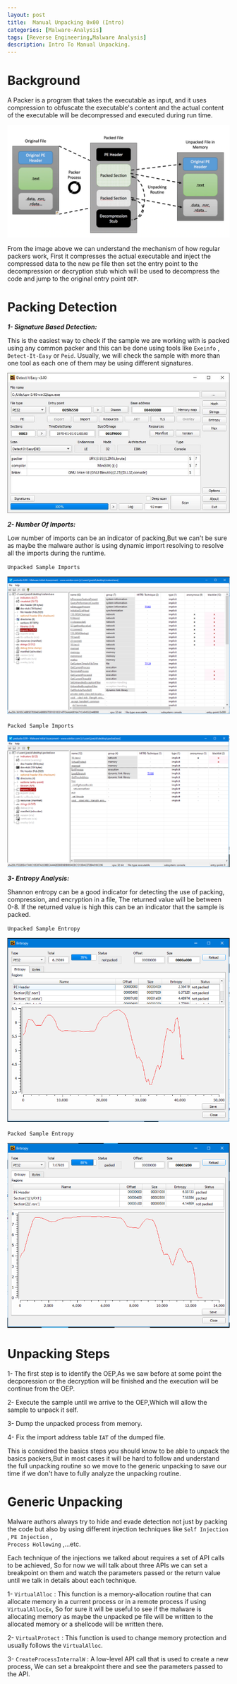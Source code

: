 ```yaml
---
layout: post
title:  Manual Unpacking 0x00 (Intro)
categories: [Malware-Analysis]
tags: [Reverse Engineering,Malware Analysis]
description: Intro To Manual Unpacking.
---
```

# Background
A Packer is a program that takes the executable as input, and it uses compression to obfuscate the executable's content and the actual content of the executable will be decompressed and executed during run time.

![Image](https://github.com/joezid/joezid.github.io/raw/main/Images/Manual%20unpacking/ezgif.com-gif-maker.png)

From the image above we can understand the mechanism of how regular packers work, First it compresses the actual executable and inject the compressed data to the new pe file then set the entry point to the decompression or decryption stub which will be used to decompress the code and jump to the original entry point `OEP`.

# Packing Detection

***1- Signature Based Detection:***

This is the easiest way to check if the sample we are working with is packed using any common packer and this can be done using tools like `Exeinfo` , `Detect-It-Easy` or `Peid`. Usually, we will check the sample with more than one tool as each one of them may be using different signatures.

![Image](https://github.com/joezid/joezid.github.io/raw/main/Images/Manual%20unpacking/screenshot.jpg)

***2- Number Of Imports:***

Low number of imports can be an indicator of packing,But we can't be sure as maybe the malware author is using dynamic import resolving to resolve all the imports during the runtime.

`Unpacked Sample Imports`

![Image](https://github.com/joezid/joezid.github.io/raw/main/Images/Manual%20unpacking/unpac_imp.PNG)

`Packed Sample Imports`

![Image](https://github.com/joezid/joezid.github.io/raw/main/Images/Manual%20unpacking/pac_imp.PNG)

***3- Entropy Analysis:***

Shannon entropy can be a good indicator for detecting the use of packing, compression, and encryption in a file, The returned value will be between 0-8.
If the returned value is high this can be an indicator that the sample is packed.

`Unpacked Sample Entropy`

![Image](https://github.com/joezid/joezid.github.io/raw/main/Images/Manual%20unpacking/unpac_entr.PNG)

`Packed Sample Entropy`

![Image](https://github.com/joezid/joezid.github.io/raw/main/Images/Manual%20unpacking/pac_entr.PNG)

# Unpacking Steps

1- The first step is to identify the OEP,As we saw before at some point the decporession or the decryption will be finished and the execution will be continue from the OEP.

2- Execute the sample until we arrive to the OEP,Which will allow the sample to unpack it self.

3- Dump the unpacked process from memory.

4- Fix the import address table `IAT` of the dumped file.

This is considred the basics steps you should know to be able to unpack the basics packers,But in most cases it will be hard to follow and understand the full unpacking routine so we move to the generic unpacking to save our time if we don't have to fully analyze the unpacking routine.

# Generic Unpacking

Malware authors always try to hide and evade detection not just by packing the code but also by using different injection techniques like `Self Injection` , `PE Injection` ,   
`Process Hollowing` ,...etc.

Each technique of the injections we talked about requires a set of API calls to be achieved, So for now we will talk about three APIs we can set a breakpoint on them and watch the parameters passed or the return value until we talk in details about each technique.

1- `VirtualAlloc` : This function is a memory-allocation routine that can allocate memory in a current process or in a remote process if using `VirtualAllocEx`, So for sure it will be useful to see if the malware is allocating memory as maybe the unpacked pe file will be written to the allocated memory or a shellcode will be written there.

2- `VirtualProtect` : This function is used to change memory protection and usually follows the `VirtualAlloc`.

3- `CreateProcessInternalW` : A low-level API call that is used to create a new process, We can set a breakpoint there and see the parameters passed to the API.





